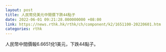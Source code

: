 ```yaml
---
layout: post
title: 人民幣兌美元中間價下跌44點子
date: 2022-06-01 09:21:28.000000000 +08:00
link: https://news.rthk.hk/rthk/ch/component/k2/1651100-20220601.htm
categories: rthk
---
```


人民幣中間價報6.6651兌1美元，下跌44點子。
